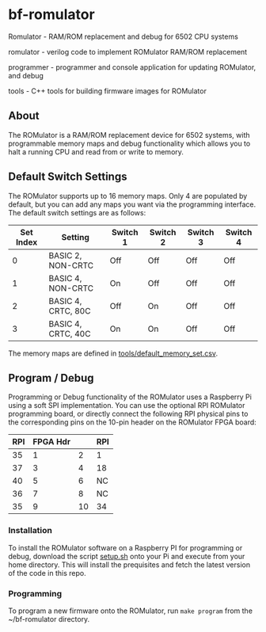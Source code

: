 # bf-romulator
Romulator - RAM/ROM replacement and debug for 6502 CPU systems

romulator - verilog code to implement ROMulator RAM/ROM replacement

programmer - programmer and console application for updating ROMulator, and debug

tools - C++ tools for building firmware images for ROMulator

## About

The ROMulator is a RAM/ROM replacement device for 6502 systems, with programmable memory maps and debug functionality which allows you to halt a running CPU and read from or write to memory.


## Default Switch Settings

The ROMulator supports up to 16 memory maps. Only 4 are populated by default, but you can add any maps you want via the programming interface.
The default switch settings are as follows:

|Set Index  |Setting            |Switch 1   |Switch 2   |Switch 3   |Switch 4   |
|-----------|-------------------|-----------|-----------|-----------|-----------|
|0          |BASIC 2, NON-CRTC  |Off        |Off        |Off        |Off        |
|1          |BASIC 4, NON-CRTC  |On         |Off        |Off        |Off        |
|2          |BASIC 4, CRTC, 80C |Off        |On         |Off        |Off        |
|3          |BASIC 4, CRTC, 40C |On         |On         |Off        |Off        |

The memory maps are defined in [tools/default_memory_set.csv](tools/default_memory_set.csv).

## Program / Debug

Programming or Debug functionality of the ROMulator uses a Raspberry Pi using a soft SPI implementation. 
You can use the optional RPI ROMulator programming board, or directly connect the following RPI physical pins to the corresponding pins on the 10-pin header on the ROMulator FPGA board:


|RPI     |FPGA Hdr|        |RPI |
|--------|--------|--------|----|
|35      |1       |2       |1   |
|37      |3       |4       |18  |
|40      |5       |6       |NC  |
|36      |7       |8       |NC  |
|35      |9       |10      |34  |

### Installation

To install the ROMulator software on a Raspberry PI for programming or debug, download the script [setup.sh](https://raw.githubusercontent.com/bitfixer/bf-romulator/master/setup.sh) onto your Pi and execute from your home directory.
This will install the prequisites and fetch the latest version of the code in this repo.

### Programming

To program a new firmware onto the ROMulator, run
```make program```
from the ~/bf-romulator directory.
